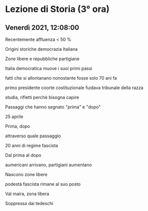 #  Lezione di Storia (3° ora)
## Venerdì 2021, 12:08:00


Recentemente affluenza < 50 %


Origini storiche democrazia
Italiana


Zone libere e repubbliche partigiane

Italia democratica muove i suoi primi passi


fatti che si allontanano nonostante fosse solo 70 ani fa


primo presidente coorte costituzionale fuidava tribunale della razza


studia, rifletti perchè bisogna capire

Passaggi che hanno segnato "prima" e "dopo"

25 aprile

Prima, dopo

attraverso quale passaggio

20 anni di regime fascista



Dal prima al dopo

aumericani arrivano, partigiani aumentano

Nascono zone libere

podestà fascista rimane al suo posto

Val maira, zona libera

Soppressa dai tedeschi
<!--stackedit_data:
eyJoaXN0b3J5IjpbNjgyODU5NDc0LDk1NTM2OTc1MywxNjkwNj
U1MTc3LDE0MDMyMjE4MjIsLTg5ODI0ODQ4MiwxOTI2NDgxNDA1
LC0xODIyMzI5MDIwXX0=
-->